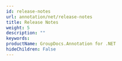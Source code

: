 ```yaml
---
id: release-notes
url: annotation/net/release-notes
title: Release Notes
weight: 5
description: ""
keywords: 
productName: GroupDocs.Annotation for .NET
hideChildren: False
---
```

